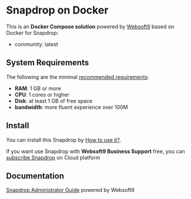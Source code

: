 # Snapdrop on Docker  

This is an **Docker Compose solution** powered by [Websoft9](https://www.websoft9.com) based on Docker for Snapdrop:


 - community:  latest


## System Requirements

The following are the minimal [recommended requirements](https://github.com/RobinLinus/snapdrop):

* **RAM**: 1 GB or more
* **CPU**: 1 cores or higher
* **Disk**: at least 1 GB of free space
* **bandwidth**: more fluent experience over 100M  

## Install

You can install this Snapdrop by [How to use it?](https://github.com/Websoft9/docker-library#how-to-use-it).   

If you want use Snapdrop with **Websoft9 Business Support** free, you can [subscribe Snapdrop](https://www.websoft9.com/apps) on Cloud platform

## Documentation

[Snapdrop Administrator Guide](https://support.websoft9.com/docs/snapdrop) powered by Websoft9
